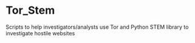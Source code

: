 # Tor_Stem
Scripts to help investigators/analysts use Tor and Python STEM library to investigate hostile websites
